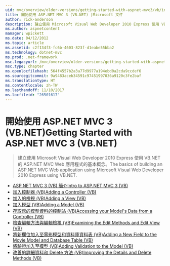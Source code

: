 ```yaml
---
uid: mvc/overview/older-versions/getting-started-with-aspnet-mvc3/vb/index
title: 開始使用 ASP.NET MVC 3 (VB.NET) |Microsoft 文件
author: rick-anderson
description: 建立使用 Microsoft Visual Web Developer 2010 Express 使用 VB.NET 的 ASP.NET MVC Web 應用程式的基本概念。
ms.author: aspnetcontent
manager: wpickett
ms.date: 04/12/2012
ms.topic: article
ms.assetid: c2f134f3-fc6b-4603-823f-d1eabe55bba2
ms.technology: dotnet-mvc
ms.prod: .net-framework
msc.legacyurl: /mvc/overview/older-versions/getting-started-with-aspnet-mvc3/vb
msc.type: chapter
ms.openlocfilehash: 564f4557b2a3a77d9977a194ebd0a2cda9ccdef6
ms.sourcegitcommit: 9a9483aceb34591c97451997036a9120c3fe2baf
ms.translationtype: HT
ms.contentlocale: zh-TW
ms.lasthandoff: 11/10/2017
ms.locfileid: "26501617"
---
```

<a name="getting-started-with-aspnet-mvc-3-vbnet"></a><span data-ttu-id="09038-103">開始使用 ASP.NET MVC 3 (VB.NET)</span><span class="sxs-lookup"><span data-stu-id="09038-103">Getting Started with ASP.NET MVC 3 (VB.NET)</span></span>
====================
> <span data-ttu-id="09038-104">建立使用 Microsoft Visual Web Developer 2010 Express 使用 VB.NET 的 ASP.NET MVC Web 應用程式的基本概念。</span><span class="sxs-lookup"><span data-stu-id="09038-104">The basics of building an ASP.NET MVC Web application using Microsoft Visual Web Developer 2010 Express using VB.NET.</span></span>


- [<span data-ttu-id="09038-105">ASP.NET MVC 3 (VB) 簡介</span><span class="sxs-lookup"><span data-stu-id="09038-105">Intro to ASP.NET MVC 3 (VB)</span></span>](intro-to-aspnet-mvc-3.md)
- [<span data-ttu-id="09038-106">加入控制器 (VB)</span><span class="sxs-lookup"><span data-stu-id="09038-106">Adding a Controller (VB)</span></span>](adding-a-controller.md)
- [<span data-ttu-id="09038-107">加入的檢視 (VB)</span><span class="sxs-lookup"><span data-stu-id="09038-107">Adding a View (VB)</span></span>](adding-a-view.md)
- [<span data-ttu-id="09038-108">加入模型 (VB)</span><span class="sxs-lookup"><span data-stu-id="09038-108">Adding a Model (VB)</span></span>](adding-a-model.md)
- [<span data-ttu-id="09038-109">存取您的模型資料的控制站 (VB)</span><span class="sxs-lookup"><span data-stu-id="09038-109">Accessing your Model's Data from a Controller (VB)</span></span>](accessing-your-models-data-from-a-controller.md)
- [<span data-ttu-id="09038-110">檢查編輯方法與編輯檢視 (VB)</span><span class="sxs-lookup"><span data-stu-id="09038-110">Examining the Edit Methods and Edit View (VB)</span></span>](examining-the-edit-methods-and-edit-view.md)
- [<span data-ttu-id="09038-111">將新欄位加入至電影模型和資料庫資料表 (VB)</span><span class="sxs-lookup"><span data-stu-id="09038-111">Adding a New Field to the Movie Model and Database Table (VB)</span></span>](adding-a-new-field.md)
- [<span data-ttu-id="09038-112">將驗證加入至模型 (VB)</span><span class="sxs-lookup"><span data-stu-id="09038-112">Adding Validation to the Model (VB)</span></span>](adding-validation-to-the-model.md)
- [<span data-ttu-id="09038-113">改善的詳細資料和 Delete 方法 (VB)</span><span class="sxs-lookup"><span data-stu-id="09038-113">Improving the Details and Delete Methods (VB)</span></span>](improving-the-details-and-delete-methods.md)
